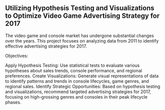 ## Utilizing Hypothesis Testing and Visualizations to Optimize Video Game Advertising Strategy for 2017

The video game and console market has undergone substantial changes over the years. This project focuses on analyzing data from 2011 to identify effective advertising strategies for 2017.

Objectives:

Apply Hypothesis Testing: Use statistical tests to evaluate various hypotheses about sales trends, console performance, and regional preferences.
Create Visualizations: Generate visual representations of data to identify patterns and trends in console lifecycles, game genres, and regional sales.
Identify Strategic Opportunities: Based on hypothesis testing and visualizations, recommend targeted advertising strategies for 2017, focusing on high-grossing genres and consoles in their peak lifecycle phases.